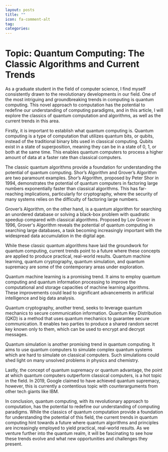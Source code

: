 ```yaml
---
layout: posts
title: ""
icon: fa-comment-alt
tag: 
categories: 
---
```


# Topic: Quantum Computing: The Classic Algorithms and Current Trends

As a graduate student in the field of computer science, I find myself consistently drawn to the revolutionary developments in our field. One of the most intriguing and groundbreaking trends in computing is quantum computing. This novel approach to computation has the potential to redefine our understanding of computing paradigms, and in this article, I will explore the classics of quantum computation and algorithms, as well as the current trends in this area.

Firstly, it is important to establish what quantum computing is. Quantum computing is a type of computation that utilizes quantum bits, or qubits, instead of the traditional binary bits used in classical computing. Qubits exist in a state of superposition, meaning they can be in a state of 0, 1, or both at the same time. This enables quantum computers to process a higher amount of data at a faster rate than classical computers.

The classic quantum algorithms provide a foundation for understanding the potential of quantum computing. Shor’s Algorithm and Grover’s Algorithm are two paramount examples. Shor’s Algorithm, proposed by Peter Shor in 1994, demonstrates the potential of quantum computers in factoring large numbers exponentially faster than classical algorithms. This has far-reaching implications, particularly for cryptography, where the security of many systems relies on the difficulty of factoring large numbers.

Grover’s Algorithm, on the other hand, is a quantum algorithm for searching an unordered database or solving a black-box problem with quadratic speedup compared with classical algorithms. Proposed by Lov Grover in 1996, Grover's Algorithm reveals the potential of quantum computing in searching large databases, a task becoming increasingly important with the widespread data accumulation in the digital age.

While these classic quantum algorithms have laid the groundwork for quantum computing, current trends point to a future where these concepts are applied to produce practical, real-world results. Quantum machine learning, quantum cryptography, quantum simulation, and quantum supremacy are some of the contemporary areas under exploration.

Quantum machine learning is a promising trend. It aims to employ quantum computing and quantum information processing to improve the computational and storage capacities of machine learning algorithms. These improvements could lead to significant advancements in artificial intelligence and big data analysis.

Quantum cryptography, another trend, seeks to leverage quantum mechanics to secure communication information. Quantum Key Distribution (QKD) is a method that uses quantum mechanics to guarantee secure communication. It enables two parties to produce a shared random secret key known only to them, which can be used to encrypt and decrypt messages.

Quantum simulation is another promising trend in quantum computing. It aims to use quantum computers to simulate complex quantum systems which are hard to simulate on classical computers. Such simulations could shed light on many unsolved problems in physics and chemistry.

Lastly, the concept of quantum supremacy or quantum advantage, the point at which quantum computers outperform classical computers, is a hot topic in the field. In 2019, Google claimed to have achieved quantum supremacy, however, this is currently a contentious topic with counterarguments from other tech giants like IBM.

In conclusion, quantum computing, with its revolutionary approach to computation, has the potential to redefine our understanding of computing paradigms. While the classics of quantum computation provide a foundation for understanding the potential of this field, the current trends in quantum computing hint towards a future where quantum algorithms and principles are increasingly employed to yield practical, real-world results. As we venture further into the quantum realm, it will be fascinating to see how these trends evolve and what new opportunities and challenges they present.